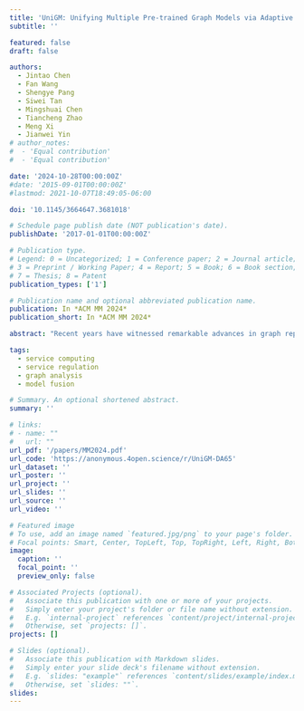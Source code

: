 ```yaml
---
title: 'UniGM: Unifying Multiple Pre-trained Graph Models via Adaptive Knowledge Aggregation'
subtitle: ''

featured: false
draft: false

authors:
  - Jintao Chen
  - Fan Wang
  - Shengye Pang
  - Siwei Tan
  - Mingshuai Chen
  - Tiancheng Zhao
  - Meng Xi
  - Jianwei Yin
# author_notes:
#  - 'Equal contribution'
#  - 'Equal contribution'

date: '2024-10-28T00:00:00Z'
#date: '2015-09-01T00:00:00Z'
#lastmod: 2021-10-07T18:49:05-06:00

doi: '10.1145/3664647.3681018'

# Schedule page publish date (NOT publication's date).
publishDate: '2017-01-01T00:00:00Z'

# Publication type.
# Legend: 0 = Uncategorized; 1 = Conference paper; 2 = Journal article;
# 3 = Preprint / Working Paper; 4 = Report; 5 = Book; 6 = Book section;
# 7 = Thesis; 8 = Patent
publication_types: ['1']

# Publication name and optional abbreviated publication name.
publication: In *ACM MM 2024*
publication_short: In *ACM MM 2024*

abstract: "Recent years have witnessed remarkable advances in graph representation learning using Graph Neural Networks (GNNs). To fully exploit the unlabeled graphs, researchers pre-train GNNs on large-scale graph databases and then fine-tune these pre-trained Graph Models (GMs) for better performance in downstream tasks. Because different GMs are developed with diverse pre-training tasks or datasets, they can be complementary to each other for a more complete knowledge base. Naturally, a compelling question is emerging: How can we exploit the diverse knowledge captured by different GMs simultaneously in downstream tasks? In this paper, we make one of the first attempts to exploit multiple GMs to advance the performance in the downstream tasks. More specifically, for homogeneous GMs that share the same model architecture but are obtained with different pre-training tasks or datasets, we align each layer of these GMs and then aggregate them adaptively on a per-sample basis with a tailored Recurrent Aggregation Policy Network (RAPNet). For heterogeneous GMs with different model architectures, we design an alignment module to align the output of diverse GMs and a meta-learner to decide the importance of each GM conditioned on each sample automatically before aggregating the GMs. Extensive experiments on various downstream tasks from 3 domains reveal our dominance over each single GM. Additionally, our methods (UniGM) can achieve better performance with moderate computational overhead compared to alternative approaches including ensemble and model fusion. Also, we verify that our methods are not limited to graph data but could be flexibly applied to image and text data. The code can be seen in the anonymous link: https://anonymous.4open.science/r/UniGM-DA65."

tags:
  - service computing
  - service regulation
  - graph analysis
  - model fusion

# Summary. An optional shortened abstract.
summary: ''

# links:
# - name: ""
#   url: ""
url_pdf: '/papers/MM2024.pdf'
url_code: 'https://anonymous.4open.science/r/UniGM-DA65'
url_dataset: ''
url_poster: ''
url_project: ''
url_slides: ''
url_source: ''
url_video: ''

# Featured image
# To use, add an image named `featured.jpg/png` to your page's folder.
# Focal points: Smart, Center, TopLeft, Top, TopRight, Left, Right, BottomLeft, Bottom, BottomRight.
image:
  caption: ''
  focal_point: ''
  preview_only: false

# Associated Projects (optional).
#   Associate this publication with one or more of your projects.
#   Simply enter your project's folder or file name without extension.
#   E.g. `internal-project` references `content/project/internal-project/index.md`.
#   Otherwise, set `projects: []`.
projects: []

# Slides (optional).
#   Associate this publication with Markdown slides.
#   Simply enter your slide deck's filename without extension.
#   E.g. `slides: "example"` references `content/slides/example/index.md`.
#   Otherwise, set `slides: ""`.
slides:
---
```


<!-- {{% callout note %}}
Click the _Cite_ button above to demo the feature to enable visitors to import publication metadata into their reference management software.
{{% /callout %}} -->
